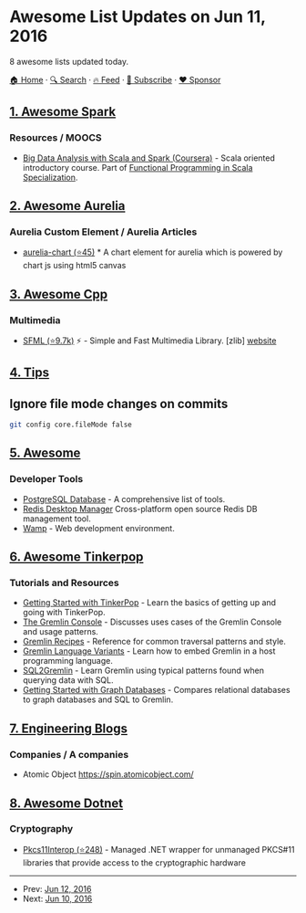 # Awesome List Updates on Jun 11, 2016

8 awesome lists updated today.

[🏠 Home](/README.md) · [🔍 Search](https://www.trackawesomelist.com/search/) · [🔥 Feed](https://www.trackawesomelist.com/rss.xml) · [📮 Subscribe](https://trackawesomelist.us17.list-manage.com/subscribe?u=d2f0117aa829c83a63ec63c2f&id=36a103854c) · [❤️  Sponsor](https://github.com/sponsors/theowenyoung)



## [1. Awesome Spark](/content/awesome-spark/awesome-spark/README.md)

### Resources / MOOCS

*   [Big Data Analysis with Scala and Spark (Coursera)](https://www.coursera.org/learn/big-data-analysys) - Scala oriented introductory course. Part of [Functional Programming in Scala Specialization](https://www.coursera.org/specializations/scala).

## [2. Awesome Aurelia](/content/aurelia-contrib/awesome-aurelia/README.md)

### Aurelia Custom Element / Aurelia Articles

*   [aurelia-chart (⭐45)](https://github.com/grofit/aurelia-chart) \* A chart element for aurelia which is powered by chart js using html5 canvas

## [3. Awesome Cpp](/content/fffaraz/awesome-cpp/README.md)

### Multimedia

*   [SFML (⭐9.7k)](https://github.com/SFML/SFML) :zap: - Simple and Fast Multimedia Library. \[zlib] [website](http://www.sfml-dev.org/)

## [4. Tips](/content/git-tips/tips/README.md)

## Ignore file mode changes on commits

```sh
git config core.fileMode false
```

## [5. Awesome](/content/Awesome-Windows/Awesome/README.md)

### Developer Tools

*   [PostgreSQL Database](http://wiki.postgresql.org/wiki/Community_Guide_to_PostgreSQL_GUI_Tools) - A comprehensive list of tools.
*   [Redis Desktop Manager](http://redisdesktop.com/) Cross-platform open source Redis DB management tool.
*   [Wamp](http://www.wampserver.com/en/) - Web development environment.

## [6. Awesome Tinkerpop](/content/mohataher/awesome-tinkerpop/README.md)

### Tutorials and Resources

*   [Getting Started with TinkerPop](http://tinkerpop.apache.org/docs/current/tutorials/getting-started/) - Learn the basics of getting up and going with TinkerPop.
*   [The Gremlin Console](http://tinkerpop.apache.org/docs/current/tutorials/the-gremlin-console/) - Discusses uses cases of the Gremlin Console and usage patterns.
*   [Gremlin Recipes](http://tinkerpop.apache.org/docs/3.2.1-SNAPSHOT/recipes/) - Reference for common traversal patterns and style.
*   [Gremlin Language Variants](http://tinkerpop.apache.org/docs/3.2.1-SNAPSHOT/tutorials/gremlin-language-variants/) - Learn how to embed Gremlin in a host programming language.
*   [SQL2Gremlin](http://sql2gremlin.com/) - Learn Gremlin using typical patterns found when querying data with SQL.
*   [Getting Started with Graph Databases](https://academy.datastax.com/demos/getting-started-graph-databases) - Compares relational databases to graph databases and SQL to Gremlin.

## [7. Engineering Blogs](/content/kilimchoi/engineering-blogs/README.md)

### Companies / A companies

*   Atomic Object <https://spin.atomicobject.com/>

## [8. Awesome Dotnet](/content/quozd/awesome-dotnet/README.md)

### Cryptography

*   [Pkcs11Interop (⭐248)](https://github.com/Pkcs11Interop/Pkcs11Interop) - Managed .NET wrapper for unmanaged PKCS#11 libraries that provide access to the cryptographic hardware

---

- Prev: [Jun 12, 2016](/content/2016/06/12/README.md)
- Next: [Jun 10, 2016](/content/2016/06/10/README.md)